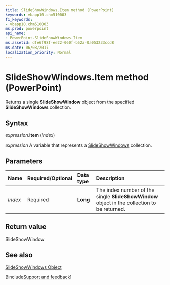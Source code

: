 ```yaml
---
title: SlideShowWindows.Item method (PowerPoint)
keywords: vbapp10.chm510003
f1_keywords:
- vbapp10.chm510003
ms.prod: powerpoint
api_name:
- PowerPoint.SlideShowWindows.Item
ms.assetid: dfe6f98f-ee22-060f-b52a-0a053233ccd8
ms.date: 06/08/2017
localization_priority: Normal
---
```



# SlideShowWindows.Item method (PowerPoint)

Returns a single  **SlideShowWindow** object from the specified **SlideShowWindows** collection.


## Syntax

_expression_.**Item** (_Index_)

_expression_ A variable that represents a [SlideShowWindows](PowerPoint.SlideShowWindows.md) collection.


## Parameters



|Name|Required/Optional|Data type|Description|
|:-----|:-----|:-----|:-----|
| _Index_|Required|**Long**|The index number of the single  **SlideShowWindow** object in the collection to be returned.|

## Return value

SlideShowWindow


## See also


[SlideShowWindows Object](PowerPoint.SlideShowWindows.md)

[!include[Support and feedback](~/includes/feedback-boilerplate.md)]